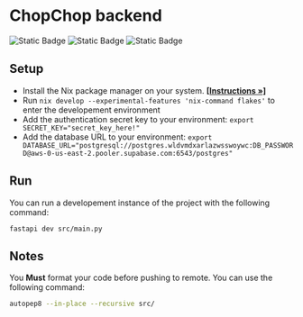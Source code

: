 # ChopChop backend
![Static Badge](https://img.shields.io/badge/Python-3.12-gray?style=for-the-badge&logo=python&logoColor=white&labelColor=%233671a2) ![Static Badge](https://img.shields.io/badge/Nix-24.11-gray?style=for-the-badge&logo=nixos&logoColor=white&labelColor=%237eb7e1) ![Static Badge](https://img.shields.io/badge/License-MIT%2FApache-gray?style=for-the-badge&logo=gitbook&logoColor=white&labelColor=blue)

## Setup
 - Install the Nix package manager on your system. [**[Instructions »]**](https://nixos.org/download/)
 - Run `nix develop --experimental-features 'nix-command flakes'` to enter the developement environment
 - Add the authentication secret key to your environment: `export SECRET_KEY="secret_key_here!"`
 - Add the database URL to your environment: `export DATABASE_URL="postgresql://postgres.wldvmdxarlazwsswoywc:DB_PASSWORD@aws-0-us-east-2.pooler.supabase.com:6543/postgres"`

## Run
You can run a developement instance of the project with the following command:
```
fastapi dev src/main.py
```

## Notes
You **Must** format your code before pushing to remote. You can use the following command:
```bash
autopep8 --in-place --recursive src/
```
